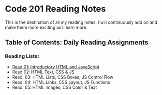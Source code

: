 # Code 201 Reading Notes
<p>This is the destination of all my reading notes. I will continuously add on and make them more exciting as I learn more.</p>

## Table of Contents: Daily Reading Assignments

### Reading Lists:
- [Read 01: Introductory HTML and JavaScript](class-01.md) 
- [Read 02: HTML Text, CSS & JS](class-02.md)
- Read: 03: HTML Lists, CSS Boxes, JS Control Flow
- Read: 04: HTML Links, CSS Layout, JS Functions
- Read: 05: HTML Images; CSS Color & Text
